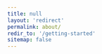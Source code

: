 ```yaml
---
title: null
layout: 'redirect'
permalink: about/
redir_to: '/getting-started'
sitemap: false
---
```

